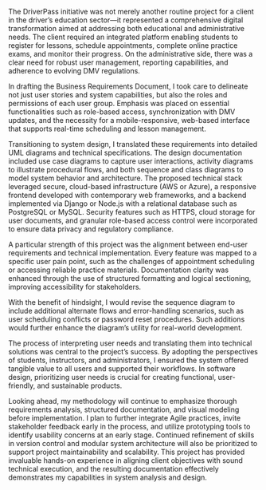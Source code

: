 The DriverPass initiative was not merely another routine project for a client in the driver’s education sector—it represented a comprehensive digital transformation aimed at addressing both educational and administrative needs. The client required an integrated platform enabling students to register for lessons, schedule appointments, complete online practice exams, and monitor their progress. On the administrative side, there was a clear need for robust user management, reporting capabilities, and adherence to evolving DMV regulations. 

In drafting the Business Requirements Document, I took care to delineate not just user stories and system capabilities, but also the roles and permissions of each user group. Emphasis was placed on essential functionalities such as role-based access, synchronization with DMV updates, and the necessity for a mobile-responsive, web-based interface that supports real-time scheduling and lesson management. 

Transitioning to system design, I translated these requirements into detailed UML diagrams and technical specifications. The design documentation included use case diagrams to capture user interactions, activity diagrams to illustrate procedural flows, and both sequence and class diagrams to model system behavior and architecture. The proposed technical stack leveraged secure, cloud-based infrastructure (AWS or Azure), a responsive frontend developed with contemporary web frameworks, and a backend implemented via Django or Node.js with a relational database such as PostgreSQL or MySQL. Security features such as HTTPS, cloud storage for user documents, and granular role-based access control were incorporated to ensure data privacy and regulatory compliance. 

A particular strength of this project was the alignment between end-user requirements and technical implementation. Every feature was mapped to a specific user pain point, such as the challenges of appointment scheduling or accessing reliable practice materials. Documentation clarity was enhanced through the use of structured formatting and logical sectioning, improving accessibility for stakeholders. 

With the benefit of hindsight, I would revise the sequence diagram to include additional alternate flows and error-handling scenarios, such as user scheduling conflicts or password reset procedures. Such additions would further enhance the diagram’s utility for real-world development. 

The process of interpreting user needs and translating them into technical solutions was central to the project’s success. By adopting the perspectives of students, instructors, and administrators, I ensured the system offered tangible value to all users and supported their workflows. In software design, prioritizing user needs is crucial for creating functional, user-friendly, and sustainable products. 

Looking ahead, my methodology will continue to emphasize thorough requirements analysis, structured documentation, and visual modeling before implementation. I plan to further integrate Agile practices, invite stakeholder feedback early in the process, and utilize prototyping tools to identify usability concerns at an early stage. Continued refinement of skills in version control and modular system architecture will also be prioritized to support project maintainability and scalability. This project has provided invaluable hands-on experience in aligning client objectives with sound technical execution, and the resulting documentation effectively demonstrates my capabilities in system analysis and design.
